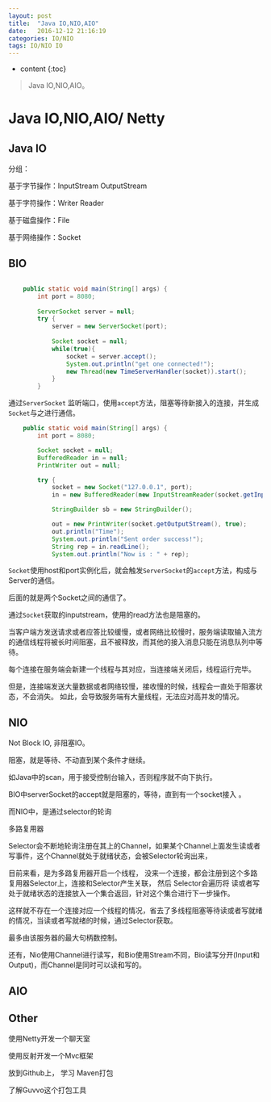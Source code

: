 ```yaml
---
layout: post
title:  "Java IO,NIO,AIO"
date:   2016-12-12 21:16:19
categories: IO/NIO 
tags: IO/NIO IO 
---
```


* content
{:toc}

>Java IO,NIO,AIO。





# Java IO,NIO,AIO/ Netty

## Java IO

分组： 

基于字节操作：InputStream OutputStream

基于字符操作：Writer Reader

基于磁盘操作：File

基于网络操作：Socket



## BIO

```java

	public static void main(String[] args) {
		int port = 8080;
		
		ServerSocket server = null;
		try {
			server = new ServerSocket(port);
			
			Socket socket = null; 
			while(true){
				socket = server.accept();
				System.out.println("get one connected!");
				new Thread(new TimeServerHandler(socket)).start();
			}
        }
```



通过`ServerSocket` 监听端口，使用`accept`方法，阻塞等待新接入的连接，并生成`Socket`与之进行通信。 

```java
	public static void main(String[] args) {
		int port = 8080;

		Socket socket = null;
		BufferedReader in = null;
		PrintWriter out = null;

		try {
			socket = new Socket("127.0.0.1", port);
			in = new BufferedReader(new InputStreamReader(socket.getInputStream()));

			StringBuilder sb = new StringBuilder();

			out = new PrintWriter(socket.getOutputStream(), true);
			out.println("Time");
			System.out.println("Sent order success!");
			String rep = in.readLine();
			System.out.println("Now is : " + rep);
```



`Socket`使用host和port实例化后，就会触发`ServerSocket`的`accept`方法，构成与Server的通信。 

后面的就是两个Socket之间的通信了。 

通过`Socket`获取的inputstream，使用的read方法也是阻塞的。 

当客户端方发送请求或者应答比较缓慢，或者网络比较慢时，服务端读取输入流方的通信线程将被长时间阻塞，且不被释放，而其他的接入消息只能在消息队列中等待。  



每个连接在服务端会新建一个线程与其对应，当连接端关闭后，线程运行完毕。 

但是，连接端发送大量数据或者网络较慢，接收慢的时候，线程会一直处于阻塞状态，不会消失。 如此，会导致服务端有大量线程，无法应对高并发的情况。 





## NIO



Not Block IO, 非阻塞IO。 

阻塞，就是等待、不动直到某个条件才继续。 

如Java中的scan，用于接受控制台输入，否则程序就不向下执行。 

BIO中serverSocket的accept就是阻塞的，等待，直到有一个socket接入 。 

而NIO中，是通过selector的轮询



多路复用器

Selector会不断地轮询注册在其上的Channel，如果某个Channel上面发生读或者写事件，这个Channel就处于就绪状态，会被Selector轮询出来， 



目前来看，是为多路复用器开启一个线程， 没来一个连接，都会注册到这个多路复用器Selector上，连接和Selector产生关联， 然后 Selector会遍历将 读或者写 处于就绪状态的连接放入一个集合返回，针对这个集合进行下一步操作。 

这样就不存在一个连接对应一个线程的情况，省去了多线程阻塞等待读或者写就绪的情况，当读或者写就绪的时候，通过Selector获取。 

最多由该服务器的最大句柄数控制。 



还有，Nio使用Channel进行读写，和Bio使用Stream不同，Bio读写分开(Input和Output)，而Channel是同时可以读和写的。 



## AIO





## Other 

使用Netty开发一个聊天室

使用反射开发一个Mvc框架

放到Github上， 学习 Maven打包 

了解Guvvo这个打包工具 









